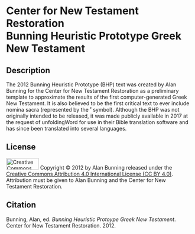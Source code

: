 <h1>Center for New Testament Restoration<br>Bunning Heuristic Prototype Greek New Testament</h1>

<h2>Description</h2>
The 2012 Bunning Heuristic Prototype (BHP) text was created by Alan Bunning for the Center for New Testament Restoration as a preliminary template to approximate the results of the first computer-generated Greek New Testament. It is also believed to be the first critical text to ever include nomina sacra (represented by the ˚ symbol). Although the BHP was not originally intended to be released, it was made publicly available in 2017 at the request of unfoldingWord for use in their Bible translation software and has since been translated into several languages.

<h2>License</h2>
<img alt='Creative Commons License' src="https://licensebuttons.net/l/by/4.0/88x31.png" width="88" height="31"/>
Copyright © 2012 by Alan Bunning released under the <a rel=license href=http://creativecommons.org/licenses/by/4.0/>Creative Commons Attribution 4.0 International License (CC BY 4.0)</a>. Attribution must be given to Alan Bunning and the Center for New Testament Restoration.

<h2>Citation</h2>
Bunning, Alan, ed. <i>Bunning Heuristic Protoype Greek New Testament</i>. Center for New Testament Restoration. 2012.
